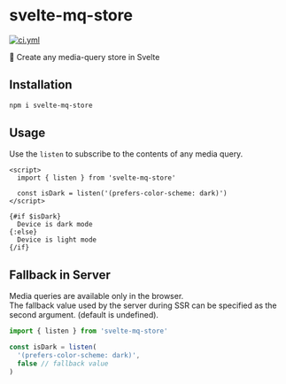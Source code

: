 <!----- BEGIN GHOST DOCS HEADER ----->

# svelte-mq-store

<!----- BEGIN GHOST DOCS BADGES -----><a href="https://github.com/jill64/svelte-mq-store/actions/workflows/ci.yml"><img src="https://github.com/jill64/svelte-mq-store/actions/workflows/ci.yml/badge.svg" alt="ci.yml" /></a><!----- END GHOST DOCS BADGES ----->

📱 Create any media-query store in Svelte

<!----- END GHOST DOCS HEADER ----->

## Installation

```sh
npm i svelte-mq-store
```

## Usage

Use the `listen` to subscribe to the contents of any media query.

```svelte
<script>
  import { listen } from 'svelte-mq-store'

  const isDark = listen('(prefers-color-scheme: dark)')
</script>

{#if $isDark}
  Device is dark mode
{:else}
  Device is light mode
{/if}
```

## Fallback in Server

Media queries are available only in the browser.  
The fallback value used by the server during SSR can be specified as the second argument. (default is undefined).

```js
import { listen } from 'svelte-mq-store'

const isDark = listen(
  '(prefers-color-scheme: dark)',
  false // fallback value
)
```
